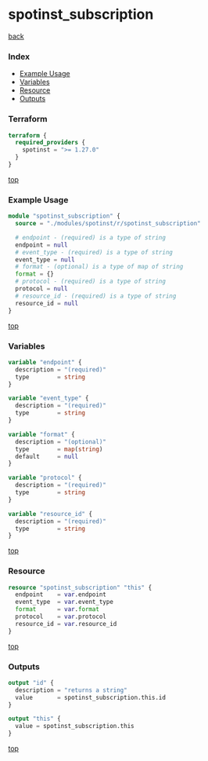 # spotinst_subscription

[back](../spotinst.md)

### Index

- [Example Usage](#example-usage)
- [Variables](#variables)
- [Resource](#resource)
- [Outputs](#outputs)

### Terraform

```terraform
terraform {
  required_providers {
    spotinst = ">= 1.27.0"
  }
}
```

[top](#index)

### Example Usage

```terraform
module "spotinst_subscription" {
  source = "./modules/spotinst/r/spotinst_subscription"

  # endpoint - (required) is a type of string
  endpoint = null
  # event_type - (required) is a type of string
  event_type = null
  # format - (optional) is a type of map of string
  format = {}
  # protocol - (required) is a type of string
  protocol = null
  # resource_id - (required) is a type of string
  resource_id = null
}
```

[top](#index)

### Variables

```terraform
variable "endpoint" {
  description = "(required)"
  type        = string
}

variable "event_type" {
  description = "(required)"
  type        = string
}

variable "format" {
  description = "(optional)"
  type        = map(string)
  default     = null
}

variable "protocol" {
  description = "(required)"
  type        = string
}

variable "resource_id" {
  description = "(required)"
  type        = string
}
```

[top](#index)

### Resource

```terraform
resource "spotinst_subscription" "this" {
  endpoint    = var.endpoint
  event_type  = var.event_type
  format      = var.format
  protocol    = var.protocol
  resource_id = var.resource_id
}
```

[top](#index)

### Outputs

```terraform
output "id" {
  description = "returns a string"
  value       = spotinst_subscription.this.id
}

output "this" {
  value = spotinst_subscription.this
}
```

[top](#index)